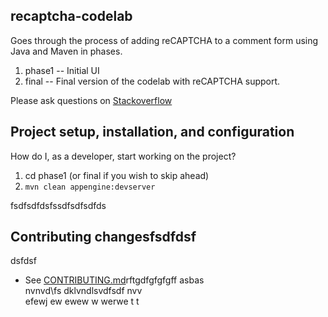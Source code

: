 ## recaptcha-codelab

Goes through the process of adding reCAPTCHA to a comment form using Java and Maven in phases.

1. phase1 -- Initial UI
2. final -- Final version of the codelab with reCAPTCHA support.

Please ask questions on [Stackoverflow](http://stackoverflow.com/questions/tagged/recaptcha)

## Project setup, installation, and configuration

How do I, as a developer, start working on the project?

1. cd phase1  (or final if you wish to skip ahead)
1. `mvn clean appengine:devserver`

<!--- 
## Troubleshooting & useful tools

### Examples of common tasks

e.g.
* How to make curl requests while authenticated via oauth.
* How to monifdsfsdfsdftor background jobs.
* How to run the app through a proxy.
 -->fsdfsdfdsfssdfsdfsdfds

## Contributing changesfsdfdsf
dsfdsf
* See [CONTRIBUTING.md](CONTRIBUTING.md)rftgdfgfgfgff
asbas\
nvnvd\fs
dklvndlsvdfsdf
nvv\
efewj 
 ew ewew
 w
 werwe t
 t


